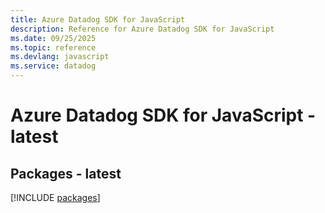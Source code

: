```yaml
---
title: Azure Datadog SDK for JavaScript
description: Reference for Azure Datadog SDK for JavaScript
ms.date: 09/25/2025
ms.topic: reference
ms.devlang: javascript
ms.service: datadog
---
```

# Azure Datadog SDK for JavaScript - latest
## Packages - latest
[!INCLUDE [packages](datadog-index.md)]